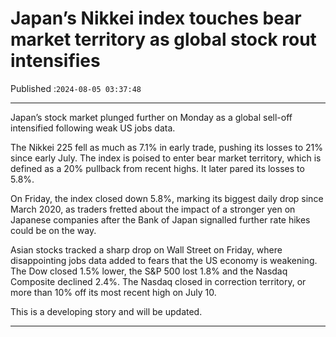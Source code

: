 # Japan’s Nikkei index touches bear market territory as global stock rout intensifies

Published :`2024-08-05 03:37:48`

---

Japan’s stock market plunged further on Monday as a global sell-off intensified following weak US jobs data.

The Nikkei 225 fell as much as 7.1% in early trade, pushing its losses to 21% since early July. The index is poised to enter bear market territory, which is defined as a 20% pullback from recent highs. It later pared its losses to 5.8%.

On Friday, the index closed down 5.8%, marking its biggest daily drop since March 2020, as traders fretted about the impact of a stronger yen on Japanese companies after the Bank of Japan signalled further rate hikes could be on the way.

Asian stocks tracked a sharp drop on Wall Street on Friday, where disappointing jobs data added to fears that the US economy is weakening. The Dow closed 1.5% lower, the S&P 500 lost 1.8% and the Nasdaq Composite declined 2.4%. The Nasdaq closed in correction territory, or more than 10% off its most recent high on July 10.

This is a developing story and will be updated.

---

